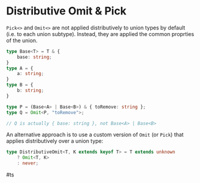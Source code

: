 # Distributive Omit & Pick

`Pick<>` and `Omit<>` are not applied distributively to union types by default (i.e. to each union subtype). Instead, they are applied the common proprties of the union.

```typescript
type Base<T> = T & {
    base: string;
}
type A = {
    a: string;
}
type B = {
    b: string;
}

type P = (Base<A> | Base<B>) & { toRemove: string };
type Q = Omit<P, "toRemove">;

// Q is actually { base: string }, not Base<A> | Base<B>
```

An alternative approach is to use a custom version of `Omit` (or `Pick`) that applies distributively over a union type:
```typescript
type DistributiveOmit<T, K extends keyof T> = T extends unknown
    ? Omit<T, K>
    : never;
```

#ts